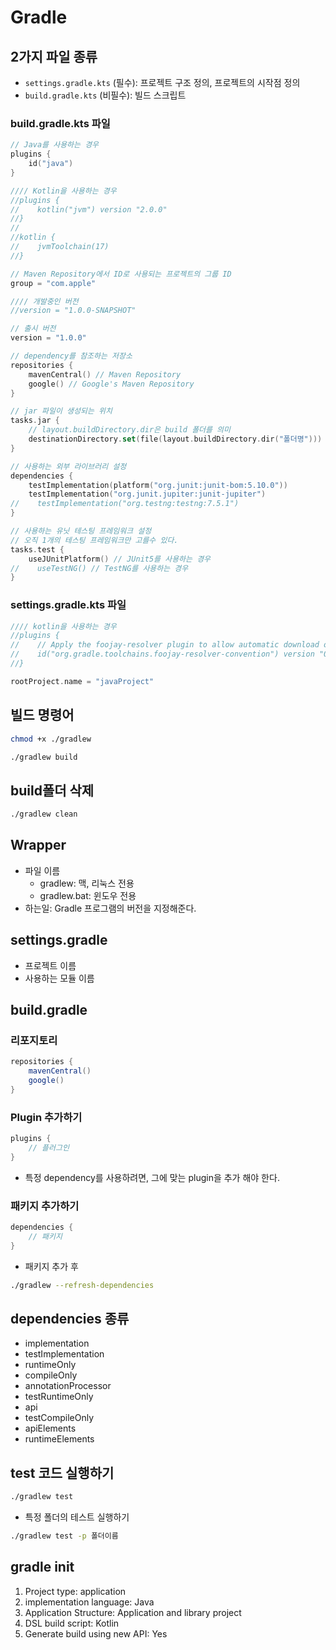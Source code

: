 # Gradle

## 2가지 파일 종류
- `settings.gradle.kts` (필수): 프로젝트 구조 정의, 프로젝트의 시작점 정의
- `build.gradle.kts` (비필수): 빌드 스크립트

### build.gradle.kts 파일
```kotlin
// Java를 사용하는 경우
plugins {
    id("java")
}

//// Kotlin을 사용하는 경우
//plugins {
//    kotlin("jvm") version "2.0.0"
//}
//
//kotlin {
//    jvmToolchain(17)
//}

// Maven Repository에서 ID로 사용되는 프로젝트의 그룹 ID
group = "com.apple"

//// 개발중인 버전
//version = "1.0.0-SNAPSHOT"

// 출시 버전
version = "1.0.0"

// dependency를 참조하는 저장소
repositories {
    mavenCentral() // Maven Repository
    google() // Google's Maven Repository
}

// jar 파일이 생성되는 위치
tasks.jar {
    // layout.buildDirectory.dir은 build 폴더를 의미
    destinationDirectory.set(file(layout.buildDirectory.dir("폴더명")))
}

// 사용하는 외부 라이브러리 설정
dependencies {
    testImplementation(platform("org.junit:junit-bom:5.10.0"))
    testImplementation("org.junit.jupiter:junit-jupiter")
//    testImplementation("org.testng:testng:7.5.1")
}

// 사용하는 유닛 테스팅 프레임워크 설정
// 오직 1개의 테스팅 프레임워크만 고를수 있다.
tasks.test {
    useJUnitPlatform() // JUnit5를 사용하는 경우
//    useTestNG() // TestNG를 사용하는 경우
}
```

### settings.gradle.kts 파일
```kotlin
//// kotlin을 사용하는 경우
//plugins {
//    // Apply the foojay-resolver plugin to allow automatic download of JDKs
//    id("org.gradle.toolchains.foojay-resolver-convention") version "0.8.0"
//}

rootProject.name = "javaProject"
```


## 빌드 명령어
```bash
chmod +x ./gradlew
```

```bash
./gradlew build
```

## build폴더 삭제

```bash
./gradlew clean
```

## Wrapper
- 파일 이름
    - gradlew: 맥, 리눅스 전용
    - gradlew.bat: 윈도우 전용
- 하는일: Gradle 프로그램의 버전을 지정해준다.


## settings.gradle
- 프로젝트 이름
- 사용하는 모듈 이름

## build.gradle

### 리포지토리

```groovy
repositories {
	mavenCentral()
	google()
}
```

### Plugin 추가하기

```groovy
plugins {
    // 플러그인
}
```
- 특정 dependency를 사용하려면, 그에 맞는 plugin을 추가 해야 한다.

### 패키지 추가하기
```groovy
dependencies {
    // 패키지
}
```

- 패키지 추가 후

```bash
./gradlew --refresh-dependencies
```

## dependencies 종류
- implementation
- testImplementation
- runtimeOnly
- compileOnly
- annotationProcessor
- testRuntimeOnly
- api
- testCompileOnly
- apiElements
- runtimeElements


## test 코드 실행하기
```bash
./gradlew test
```

- 특정 폴더의 테스트 실행하기
```bash
./gradlew test -p 폴더이름
```

## gradle init
1) Project type: application
2) implementation language: Java
3) Application Structure: Application and library project
4) DSL build script: Kotlin
5) Generate build using new API: Yes
